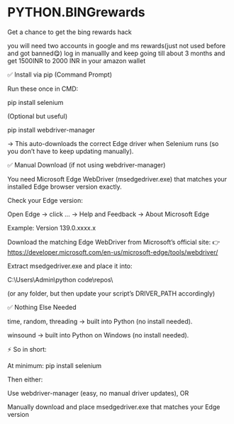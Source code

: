 # PYTHON.BINGrewards
Get a chance to get the bing rewards hack


you will need two accounts in google and ms rewards(just not used before and got banned😋)
log in manuallly and keep going till about 3 months and get 1500INR to 2000 INR in your amazon wallet




✅ Install via pip (Command Prompt)

Run these once in CMD:

pip install selenium


(Optional but useful)

pip install webdriver-manager


→ This auto-downloads the correct Edge driver when Selenium runs (so you don’t have to keep updating manually).

✅ Manual Download (if not using webdriver-manager)

You need Microsoft Edge WebDriver (msedgedriver.exe) that matches your installed Edge browser version exactly.

Check your Edge version:

Open Edge → click ... → Help and Feedback → About Microsoft Edge

Example: Version 139.0.xxxx.x

Download the matching Edge WebDriver from Microsoft’s official site:
👉 https://developer.microsoft.com/en-us/microsoft-edge/tools/webdriver/

Extract msedgedriver.exe and place it into:

C:\Users\Admin\python code\repos\


(or any folder, but then update your script’s DRIVER_PATH accordingly)

✅ Nothing Else Needed

time, random, threading → built into Python (no install needed).

winsound → built into Python on Windows (no install needed).

⚡ So in short:

At minimum: pip install selenium

Then either:

Use webdriver-manager (easy, no manual driver updates), OR

Manually download and place msedgedriver.exe that matches your Edge version
